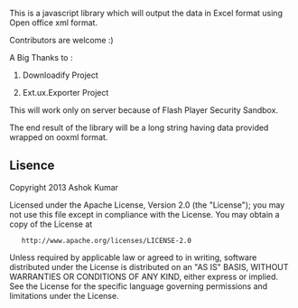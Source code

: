   This is a javascript library which will output the data in Excel format using Open office xml format.

Contributors are welcome :)


A Big Thanks to :

1) Downloadify Project 

2) Ext.ux.Exporter Project

This will work only on server because of Flash Player Security Sandbox.


The end result of the library will be a long string having data provided wrapped on ooxml format.

Lisence
--------------------
Copyright 2013 Ashok Kumar

   Licensed under the Apache License, Version 2.0 (the "License");
   you may not use this file except in compliance with the License.
   You may obtain a copy of the License at

       http://www.apache.org/licenses/LICENSE-2.0

   Unless required by applicable law or agreed to in writing, software
   distributed under the License is distributed on an "AS IS" BASIS,
   WITHOUT WARRANTIES OR CONDITIONS OF ANY KIND, either express or implied.
   See the License for the specific language governing permissions and
   limitations under the License.